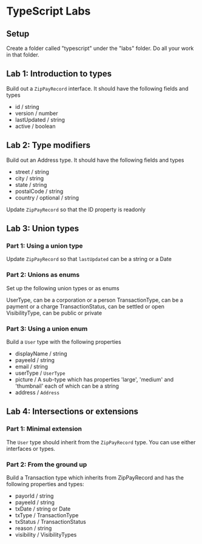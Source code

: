 # TypeScript Labs

## Setup

Create a folder called "typescript" under the "labs" folder. Do all your work in that folder.

## Lab 1: Introduction to types

Build out a `ZipPayRecord` interface. It should have the following fields and types

- id / string
- version / number
- lastUpdated / string
- active / boolean

## Lab 2: Type modifiers

Build out an Address type. It should have the following fields and types

- street / string
- city / string
- state / string
- postalCode / string
- country / optional / string

Update `ZipPayRecord` so that the ID property is readonly

## Lab 3: Union types

### Part 1: Using a union type
Update `ZipPayRecord` so that `lastUpdated` can be a string or a Date

### Part 2: Unions as enums

Set up the following union types or as enums

UserType, can be a corporation or a person
TransactionType, can be a payment or a charge
TransactionStatus, can be settled or open
VisibilityType, can be public or private

### Part 3: Using a union enum

Build a `User` type with the following properties
- displayName / string
- payeeId / string
- email / string
- userType / `UserType`
- picture / A sub-type which has properties 'large', 'medium' and 'thumbnail' each of which can be a string
- address / `Address`

## Lab 4: Intersections or extensions

### Part 1: Minimal extension

The `User` type should inherit from the `ZipPayRecord` type. You can use either interfaces or types. 

### Part 2: From the ground up

Build a Transaction type which inherits from ZipPayRecord and has the following properties and types:

- payorId / string
- payeeId / string
- txDate / string or Date
- txType / TransactionType
- txStatus / TransactionStatus
- reason / string
- visibility / VisibilityTypes

